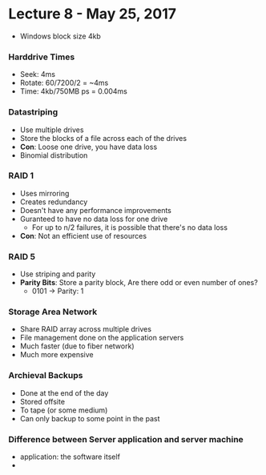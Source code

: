 # Lecture 8 - May 25, 2017

- Windows block size 4kb

### Harddrive Times
- Seek: 4ms
- Rotate: 60/7200/2 = ~4ms
- Time: 4kb/750MB ps = 0.004ms

### Datastriping
- Use multiple drives
- Store the blocks of a file across each of the drives
- **Con**: Loose one drive, you have data loss
- Binomial distribution

### RAID 1
- Uses mirroring
- Creates redundancy
- Doesn't have any performance improvements
- Guranteed to have no data loss for one drive
  - For up to n/2 failures, it is possible that there's no data loss
- **Con**: Not an efficient use of resources

### RAID 5
- Use striping and parity
- **Parity Bits**: Store a parity block, Are there odd or even number of ones?
  - 0101 -> Parity: 1

### Storage Area Network
- Share RAID array across multiple drives
- File management done on the application servers
- Much faster (due to fiber network)
- Much more expensive

### Archieval Backups
- Done at the end of the day
- Stored offsite
- To tape (or some medium)
- Can only backup to some point in the past

### Difference between Server application and server machine
- application: the software itself
-
